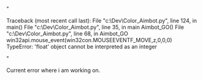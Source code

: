  "
 
Traceback (most recent call last):
  File "c:\Dev\Color_Aimbot.py", line 124, in <module>
    main()
  File "c:\Dev\Color_Aimbot.py", line 35, in main
    Aimbot_GO()
  File "c:\Dev\Color_Aimbot.py", line 68, in Aimbot_GO
    win32api.mouse_event(win32con.MOUSEEVENTF_MOVE,z,0,0,0)
TypeError: 'float' object cannot be interpreted as an integer
 
 "

Current error where i am working on.
